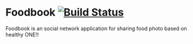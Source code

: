 Foodbook [![Build Status](https://travis-ci.org/FoodBook/android_app.svg?branch=master)](https://travis-ci.org/FoodBook/android_app)
========

Foodbook is an social network application for sharing food photo based on healthy ONE!!
